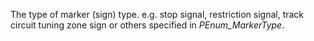 The type of marker (sign) type. e.g. stop signal, restriction signal, track circuit tuning zone sign or others specified in _PEnum_MarkerType_.
